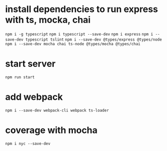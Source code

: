 # install dependencies to run express with ts, mocka, chai

`npm i -g typescript`
`npm i typescript --save-dev`
`npm i express`
`npm i --save-dev typescript tslint`
`npm i --save-dev @types/express @types/node`
`npm i --save-dev mocha chai ts-node @types/mocha @types/chai`

# start server

`npm run start`

# add webpack

`npm i --save-dev webpack-cli webpack ts-loader`

# coverage with mocha

`npm i nyc --save-dev`
